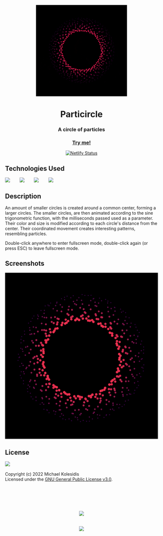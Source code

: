 



<div align="center">
  <img src="./assets/particircle.gif" width="300px"/>
  <h1>Particircle</h1>
  
  <h3>A circle of particles </h3>

  <a href="https://particircle.netlify.app/"><h3>Try me!</h3></a>

  [![Netlify Status](https://api.netlify.com/api/v1/badges/abfd0b1d-71d8-443a-85e0-186634ab0a2b/deploy-status)](https://app.netlify.com/sites/particircle/deploys)


</div>
  
  

## Technologies Used

<a href="https://p5js.org/"><img src="https://github.com/michaelkolesidis/tech-icons/blob/main/icons/p5js/p5js.svg" height="50px"/></a>
&nbsp;&nbsp;&nbsp;&nbsp;&nbsp;&nbsp;
<a href="https://en.wikipedia.org/wiki/JavaScript"><img src="https://github.com/michaelkolesidis/tech-icons/blob/main/icons/javascript/javascript-original.svg" height="50px" /></a>
&nbsp;&nbsp;&nbsp;&nbsp;&nbsp;&nbsp;
<a href="https://en.wikipedia.org/wiki/CSS"><img src="https://github.com/michaelkolesidis/tech-icons/blob/main/icons/css3/css3-plain.svg" height="50px" /></a>
&nbsp;&nbsp;&nbsp;&nbsp;&nbsp;&nbsp;
<img src="https://github.com/michaelkolesidis/tech-icons/blob/main/icons/html5/html5-plain.svg" height="50px" />
&nbsp;&nbsp;&nbsp;&nbsp;&nbsp;&nbsp;



## Description

<p>An amount of smaller circles is created around a common center, forming a larger circles. The smaller circles, are then animated according to the sine trigonometric function, with the milliseconds passed used as a parameter. Their color and size is modified according to each circle's distance from the center. Their coordinated movement creates interesting patterns, resembling particles.</p>

<p>Double-click anywhere to enter fullscreen mode, double-click again (or press ESC) to leave fullscreen mode.</p>


## Screenshots

<img src="./assets/screenshot-01.png">



## License

<a href="https://www.gnu.org/licenses/gpl-3.0.html"><img src="https://upload.wikimedia.org/wikipedia/commons/9/93/GPLv3_Logo.svg" height="100px" /></a>

Copyright (c) 2022 Michael Kolesidis<br>
Licensed under the [GNU General Public License v3.0](https://www.gnu.org/licenses/gpl-3.0.html).



<br>
<br>



[//]: # (Free Software)
<div align="center">
  <br>
  <br>

  <a href="https://github.com/michaelkolesidis/made-with-linux" target="_blank"><img src="https://upload.wikimedia.org/wikipedia/commons/thumb/f/f9/Made_with_Linux.png/240px-Made_with_Linux.png"></a>
</div>
<br>                                                      
<div align="center">
  <a href="https://endsoftwarepatents.org/innovating-without-patents"><img style="height: 90px;" src="https://static.fsf.org/nosvn/esp/logos/innovating-without-patents.svg"></a>
</div>
